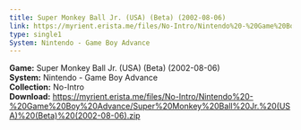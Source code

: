 ```yaml
---
title: Super Monkey Ball Jr. (USA) (Beta) (2002-08-06)
link: https://myrient.erista.me/files/No-Intro/Nintendo%20-%20Game%20Boy%20Advance/Super%20Monkey%20Ball%20Jr.%20(USA)%20(Beta)%20(2002-08-06).zip
type: single1
System: Nintendo - Game Boy Advance
---
```

<b>Game:</b> Super Monkey Ball Jr. (USA) (Beta) (2002-08-06)<br>
<b>System:</b> Nintendo - Game Boy Advance<br>
<b>Collection:</b> No-Intro<br>
<b>Download:</b> https://myrient.erista.me/files/No-Intro/Nintendo%20-%20Game%20Boy%20Advance/Super%20Monkey%20Ball%20Jr.%20(USA)%20(Beta)%20(2002-08-06).zip